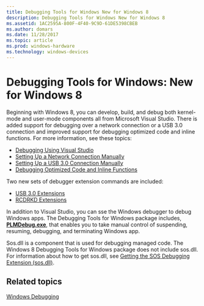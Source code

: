 ```yaml
---
title: Debugging Tools for Windows New for Windows 8
description: Debugging Tools for Windows New for Windows 8
ms.assetid: 1AC2595A-800F-4F40-9C9D-61DE5398CBEB
ms.author: domars
ms.date: 11/28/2017
ms.topic: article
ms.prod: windows-hardware
ms.technology: windows-devices
---
```


# Debugging Tools for Windows: New for Windows 8


Beginning with Windows 8, you can develop, build, and debug both kernel-mode and user-mode components all from Microsoft Visual Studio. There is added support for debugging over a network connection or a USB 3.0 connection and improved support for debugging optimized code and inline functions. For more information, see these topics:

-   [Debugging Using Visual Studio](debugging-using-visual-studio.md)
-   [Setting Up a Network Connection Manually](setting-up-a-network-debugging-connection.md)
-   [Setting Up a USB 3.0 Connection Manually](setting-up-a-usb-3-0-debug-cable-connection.md)
-   [Debugging Optimized Code and Inline Functions](debugging-optimized-code-and-inline-functions-external.md)

Two new sets of debugger extension commands are included:

-   [USB 3.0 Extensions](usb-3-extensions.md)
-   [RCDRKD Extensions](rcdrkd-extensions.md)

In addition to Visual Studio, you can sse the Windows debugger to debug Windows apps. The Debugging Tools for Windows package includes, [**PLMDebug.exe**](plmdebug.md), that enables you to take manual control of suspending, resuming, debugging, and terminating Windows app.

Sos.dll is a component that is used for debugging managed code. The Windows 8 Debugging Tools for Windows package does not include sos.dll. For information about how to get sos.dll, see [Getting the SOS Debugging Extension (sos.dll)](debugging-managed-code.md#getting-the-sos-debugging-extension).

## <span id="related_topics"></span>Related topics


[Windows Debugging](index.md)

 

 






